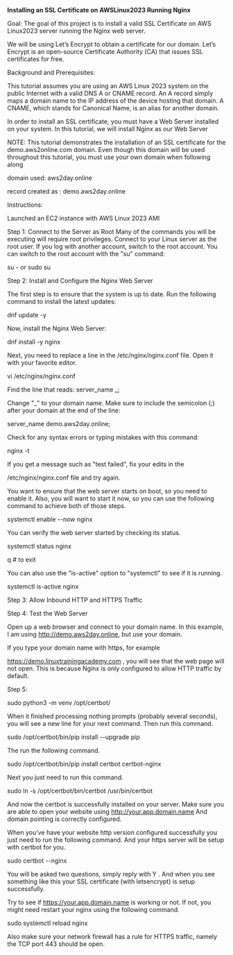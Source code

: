 **Installing an SSL Certificate on AWSLinux2023 Running Nginx**

Goal:
The goal of this project is to install a valid SSL Certificate on AWS Linux2023 server running the Nginx web server.

We will be using Let’s Encrypt to obtain a certificate for our domain. Let’s Encrypt is an open-source Certificate Authority (CA) that issues SSL certificates for free.

Background and Prerequisites:

This tutorial assumes you are using an AWS Linux 2023 system on the public Internet with a valid DNS A or CNAME record. An A record simply maps a domain name to the IP address of the device hosting that domain. A CNAME, which stands for Canonical Name, is an alias for another domain.

In order to install an SSL certificate, you must have a Web Server installed on your system. In this tutorial, we will install Nginx as our Web Server

NOTE: This tutorial demonstrates the installation of an SSL certificate for the demo.aws2online.com domain. Even though this domain will be used throughout this tutorial, you must use your own domain when following along

domain used:  aws2day.online

record created as :  demo.aws2day.online


Instructions:

Launched an EC2 instance with AWS Linux 2023 AMI

Step 1: Connect to the Server as Root Many of the commands you will be executing will require root privileges. Connect to your Linux server as the root user. If you log with another account, switch to the root account. You can switch to the root account with the "su" command:

su -  or sudo su 

Step 2: Install and Configure the Nginx Web Server

The first step is to ensure that the system is up to date. Run the following command to install the latest updates:

dnf update -y

Now, install the Nginx Web Server:

dnf install -y nginx

Next, you need to replace a line in the /etc/nginx/nginx.conf file. Open it with your favorite editor.

vi /etc/nginx/nginx.conf

Find the line that reads:
server_name _;

Change "_" to your domain name. Make sure to include the semicolon (;) after your domain at the end of the line:

server_name demo.aws2day.online;

Check for any syntax errors or typing mistakes with this command:

nginx -t

If you get a message such as "test failed", fix your edits in the

/etc/nginx/nginx.conf file and try again.

You want to ensure that the web server starts on boot, so you need to enable it. Also, you will want to start it now, so you can use the following command to achieve both of those steps.

systemctl enable --now nginx

You can verify the web server started by checking its status.

systemctl status nginx

q  # to exit 

You can also use the "is-active" option to "systemctl" to see if it is running.

systemctl is-active nginx

Step 3: Allow Inbound HTTP and HTTPS Traffic

Step 4: Test the Web Server

Open up a web browser and connect to your domain name. In this example, I am using http://demo.aws2day.online, but use your domain.

If you type your domain name with https, for example

https://demo.linuxtrainingacademy.com , you will see that the web page will not open. This is because Nginx is only configured to allow HTTP traffic by default.

Step 5: 

sudo python3 -m venv /opt/certbot/

When it finished processing nothing prompts (probably several seconds), you will see a new line for your next command. Then run this command.

sudo /opt/certbot/bin/pip install --upgrade pip

The run the following command.

sudo /opt/certbot/bin/pip install certbot certbot-nginx


Next you just need to run this command.

sudo ln -s /opt/certbot/bin/certbot /usr/bin/certbot

And now the certbot is successfully installed on your server. Make sure you are able to open your website using http://your.app.domain.name And domain pointing is correctly configured.

When you’ve have your website http version configured successfully you just need to run the following command. And your https server will be setup with certbot for you.

sudo certbot --nginx


You will be asked two questions, simply reply with Y . And when you see something like this your SSL certificate (with letsencrypt) is setup successfully.

Try to see if https://your.app.domain.name is working or not. If not, you might need restart your nginx using the following command.

sudo systemctl reload nginx

Also make sure your network firewall has a rule for HTTPS traffic, namely the TCP port 443 should be open.


